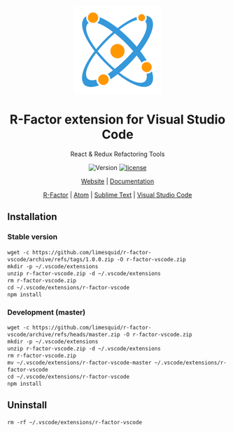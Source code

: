 <div align="center">
  <a href="https://r-factor.org">
    <img src="https://raw.githubusercontent.com/limesquid/r-factor/master/logo.png" alt="R-Factor logo" />
  </a>

  <h1>R-Factor extension for Visual Studio Code</h1>

  <p>React & Redux Refactoring Tools</p>

  <p>
    <img src="https://img.shields.io/github/package-json/v/limesquid/r-factor-vscode.svg" alt="Version" />
    <a href="https://github.com/limesquid/r-factor-vscode/blob/master/LICENSE">
      <img src="https://img.shields.io/github/license/limesquid/r-factor-vscode" alt="license" />
    </a>
  </p>

  <p>
    <a href="https://r-factor.org">Website</a> | <a href="https://r-factor.org/documentation">Documentation</a>
  </p>

  <p>
    <a href="https://github.com/limesquid/r-factor">R-Factor</a> | <a href="https://github.com/limesquid/r-factor-atom">Atom</a> | <a href="https://github.com/limesquid/r-factor-sublime">Sublime Text</a> | <a href="https://github.com/limesquid/r-factor-vscode">Visual Studio Code</a>
  </p>
</div>

## Installation

### Stable version

```Shell
wget -c https://github.com/limesquid/r-factor-vscode/archive/refs/tags/1.0.0.zip -O r-factor-vscode.zip
mkdir -p ~/.vscode/extensions
unzip r-factor-vscode.zip -d ~/.vscode/extensions
rm r-factor-vscode.zip
cd ~/.vscode/extensions/r-factor-vscode
npm install
```

### Development (master)

```Shell
wget -c https://github.com/limesquid/r-factor-vscode/archive/refs/heads/master.zip -O r-factor-vscode.zip
mkdir -p ~/.vscode/extensions
unzip r-factor-vscode.zip -d ~/.vscode/extensions
rm r-factor-vscode.zip
mv ~/.vscode/extensions/r-factor-vscode-master ~/.vscode/extensions/r-factor-vscode
cd ~/.vscode/extensions/r-factor-vscode
npm install
```

## Uninstall

```Shell
rm -rf ~/.vscode/extensions/r-factor-vscode
```
